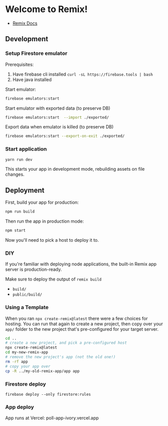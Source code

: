 # Welcome to Remix!

-   [Remix Docs](https://remix.run/docs)

## Development

### Setup Firestore emulator
Prerequisites:
1. Have firebase cli installed `curl -sL https://firebase.tools | bash`
2. Have java installed

Start emulator:
```sh
firebase emulators:start
```

Start emulator with exported data (to preserve DB)

```sh
firebase emulators:start  --import ./exported/
```

Export data when emulator is killed (to preserve DB)

```sh
firebase emulators:start --export-on-exit ./exported/
```


### Start application
```sh
yarn run dev
```

This starts your app in development mode, rebuilding assets on file changes.

## Deployment

First, build your app for production:

```sh
npm run build
```

Then run the app in production mode:

```sh
npm start
```

Now you'll need to pick a host to deploy it to.

### DIY

If you're familiar with deploying node applications, the built-in Remix app server is production-ready.

Make sure to deploy the output of `remix build`

-   `build/`
-   `public/build/`

### Using a Template

When you ran `npx create-remix@latest` there were a few choices for hosting. You can run that again to create a new project, then copy over your `app/` folder to the new project that's pre-configured for your target server.

```sh
cd ..
# create a new project, and pick a pre-configured host
npx create-remix@latest
cd my-new-remix-app
# remove the new project's app (not the old one!)
rm -rf app
# copy your app over
cp -R ../my-old-remix-app/app app
```

### Firestore deploy

`firebase deploy --only firestore:rules`

### App deploy

App runs at Vercel: poll-app-ivory.vercel.app
